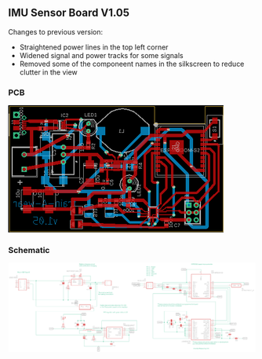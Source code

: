 ## IMU Sensor Board V1.05

Changes to previous version:

* Straightened power lines in the top left corner
* Widened signal and power tracks for some signals
* Removed some of the componeent names in the silkscreen to reduce clutter in the view

### PCB
![PCB V105 Image](https://github.com/InaSusnoschi/train-A-wear/blob/master/Hardware/Sensor-Board/V105/PCB_V05.png "PCB 1.05")

### Schematic
![Schematic V105 Image](https://github.com/InaSusnoschi/train-A-wear/blob/master/Hardware/Sensor-Board/V105/Board_V05.png "Schematic 1.05")
